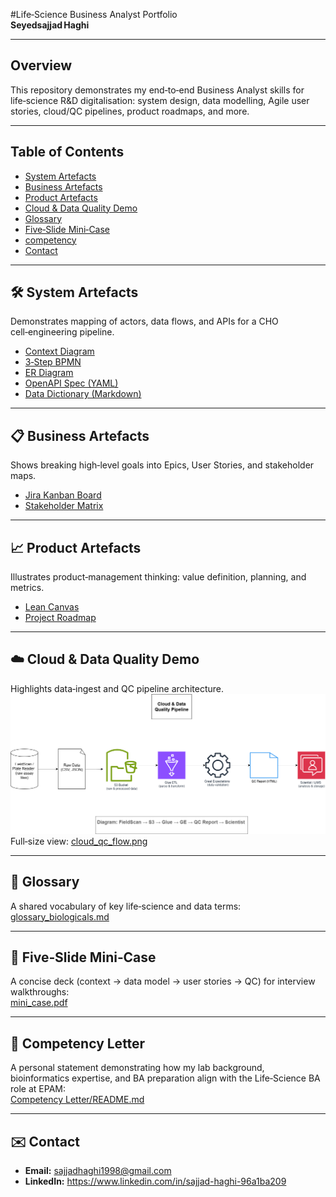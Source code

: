 #Life‑Science Business Analyst Portfolio  
**Seyedsajjad Haghi**

---

## Overview  
This repository demonstrates my end‑to‑end Business Analyst skills for life‑science R&D digitalisation: system design, data modelling, Agile user stories, cloud/QC pipelines, product roadmaps, and more.  

---

## Table of Contents  
- [System Artefacts](#system-artefacts)  
- [Business Artefacts](#business-artifacts)  
- [Product Artefacts](#product-artifacts)  
- [Cloud & Data Quality Demo](#cloud--data-quality-demo)  
- [Glossary](#glossary)  
- [Five‑Slide Mini‑Case](#five-slide-mini-case)  
- [competency](#competency)  
- [Contact](#contact)  

---

<a id="system-artefacts"></a>
## 🛠️ System Artefacts  
Demonstrates mapping of actors, data flows, and APIs for a CHO cell‑engineering pipeline.  
- [Context Diagram](./system_artifacts/context_diagram.png)  
- [3‑Step BPMN](./system_artifacts/pipeline_bpmn.png)  
- [ER Diagram](./system_artifacts/er_diagram.png)  
- [OpenAPI Spec (YAML)](./system_artifacts/gsko_api.yaml)  
- [Data Dictionary (Markdown)](./system_artifacts/data_dictionary.md)  

---

<a id="business-artifacts"></a>
## 📋 Business Artefacts  
Shows breaking high‑level goals into Epics, User Stories, and stakeholder maps.  
- [Jira Kanban Board](./business_artifacts/jira_kanban_biolord.png)  
- [Stakeholder Matrix](./business_artifacts/stakeholder_matrix.png)  

---

<a id="product-artifacts"></a>
## 📈 Product Artefacts  
Illustrates product‑management thinking: value definition, planning, and metrics.  
- [Lean Canvas](./product_artifacts/lean_canvas_gs_ko.png)  
- [Project Roadmap](./product_artifacts/roadmap_gs_ko.png)  

---

<a id="cloud--data-quality-demo"></a>
## ☁️ Cloud & Data Quality Demo  
Highlights data‑ingest and QC pipeline architecture.  
![Cloud QC Flow](./cloud_artifacts/cloud_qc_flow.png)  
Full‑size view: [cloud_qc_flow.png](./cloud_artifacts/cloud_qc_flow.png)  

---

<a id="glossary"></a>
## 🧬 Glossary  
A shared vocabulary of key life‑science and data terms:  
[glossary_biologicals.md](./glossary_biologicals.md)  

---

<a id="five-slide-mini-case"></a>
## 📄 Five‑Slide Mini‑Case  
A concise deck (context → data model → user stories → QC) for interview walkthroughs:  
[mini_case.pdf](./mini_case/mini_case.pdf)  

---

<a id="competency"></a>
## 🧠 Competency Letter  
A personal statement demonstrating how my lab background, bioinformatics expertise, and BA preparation align with the Life‑Science BA role at EPAM:  
[Competency Letter/README.md](./Competency%20Letter/README.md)
 

---

<a id="contact"></a>
## ✉️ Contact  
- **Email:** sajjadhaghi1998@gmail.com  
- **LinkedIn:** https://www.linkedin.com/in/sajjad-haghi-96a1ba209  
